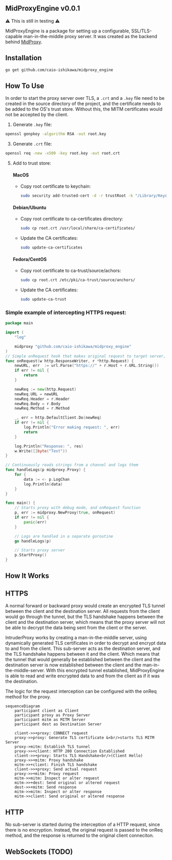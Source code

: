 MidProxyEngine v0.0.1
-------------
⚠️ This is still in testing ⚠️

MidProxyEngine is a package for setting up a configurable, SSL/TLS-capable man-in-the-middle proxy server. It was created as the backend behind [MidProxy](https://github.com/caio-ishikawa/midproxy). 

## Installation
```sh
go get github.com/caio-ishikawa/midproxy_engine
```

## How To Use
In order to start the proxy server over TLS, a ```.crt``` and a ```.key``` file need to be created in the source directory of the project, and the certificate needs to be added to the OS's trust store. Without this, the MITM certificates would not be accepted by the client.

1. Generate ```.key``` file:

```sh
openssl genpkey -algorithm RSA -out root.key
```

3. Generate ```.crt``` file:

```sh
openssl req -new -x509 -key root.key -out root.crt
```

5. Add to trust store:

	#### MacOS
    - Copy root certificate to keychain:

        ```sh 
        sudo security add-trusted-cert -d -r trustRoot -k "/Library/Keychains/System.keychain" root.crt
        ```
	#### Debian/Ubuntu
	- Copy root certificate to ca-certificates directory:
	
        ```sh
        sudo cp root.crt /usr/local/share/ca-certificates/
        ```
	- Update the CA certificates:
	
        ```sh
        sudo update-ca-certificates
        ```
	
	#### Fedora/CentOS

	- Copy root certificate to ca-trust/source/achors:

		```sh
        sudo cp root.crt /etc/pki/ca-trust/source/anchors/
        ```

	- Update the CA certificates:
    
		```sh
        sudo update-ca-trust
        ```

### Simple example of intercepting HTTPS request:
```go
package main

import (
    "log"

    midproxy "github.com/caio-ishikawa/midproxy_engine"
)
// Simple onRequest hook that makes original request to target server, logs it, and responds with a string 
func onRequest(w http.ResponseWriter, r *http.Request) {
	newURL, err  := url.Parse("https://" + r.Host + r.URL.String())
	if err != nil {
		return
	}

	newReq := new(http.Request)
	newReq.URL = newURL
	newReq.Header = r.Header
	newReq.Body = r.Body
	newReq.Method = r.Method

	_, err = http.DefaultClient.Do(newReq)
	if err != nil {
		log.Println("Error making request: ", err)
		return
	}

	log.Println("Response: ", res)
	w.Write([]byte("Test"))
}

// Continuously reads strings from a channel and logs them
func handleLogs(p midproxy.Proxy) {
	for {
		data := <- p.LogChan
		log.Println(data)
	}
}

func main() {
    // Starts proxy with debug mode, and onRequest function
	p, err := midproxy.NewProxy(true, onRequest)
	if err != nil {
		panic(err)
	}

    // Logs are handled in a separate goroutine
	go handleLogs(p)

    // Starts proxy server
	p.StartProxy()
}
```

How It Works
------------
## HTTPS 
A normal forward or backward proxy would create an encrypted TLS tunnel between the client and the destination server. All requests from the client would go through the tunnel, but the TLS handshake happens between the client and the destination server, which means that the proxy server will not be able to decrypt the data being sent from the client or the server.

IntruderProxy works by creating a man-in-the-middle server, using dynamically generated TLS certificates in order to decrypt and encrypt data to and from the client. This sub-server acts as the destination server, and the TLS handshake happens between it and the client. Which means that the tunnel that would generally be established between the client and the destination server is now established between the client and the man-in-the-middle-server. With this encrypted tunnel established, MidProxyEngine is able to read and write encrypted data to and from the client as if it was the destination.

The logic for the request interception can be configured with the onReq method for the proxy. 

```mermaid
sequenceDiagram
    participant client as Client
    participant proxy as Proxy Server
    participant mitm as MITM Server
    participant dest as Destination Server

    client->>+proxy: CONNECT request
    proxy->>proxy: Generate TLS certificate &<br/>starts TLS MITM Server
    proxy->mitm: Establish TLS tunnel
    proxy->>+client: HTTP 200 Connection Established
    client->>+proxy: Starts TLS Handshake<br/>(Client Hello)
    proxy->>+mitm: Proxy handshake
    mitm->>+client: Finish TLS handshake
    client->>+proxy: Send actual request
    proxy->>+mitm: Proxy request
    mitm->>mitm: Inspect or alter request
    mitm->>+dest: Send original or altered request
    dest->>+mitm: Send response
    mitm->>mitm: Inspect or alter response
    mitm->>client: Send original or altered response
```

## HTTP
No sub-server is started during the interception of a HTTP request, since there is no encryption. Instead, the original request is passed to the onReq method, and the response is returned to the original client conneciton. 

## WebSockets (TODO)

